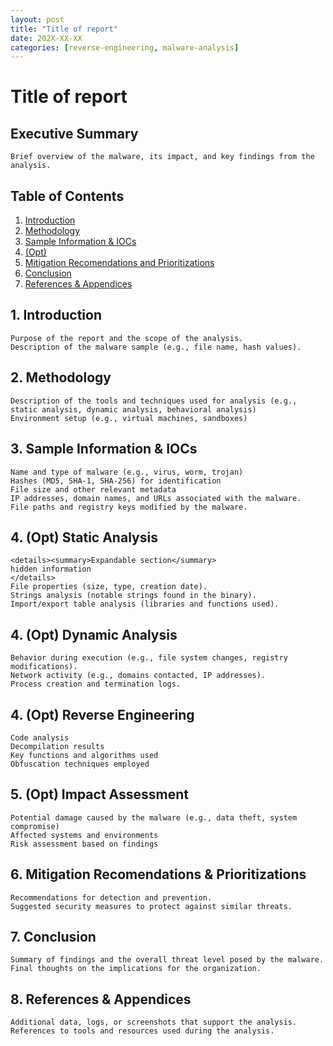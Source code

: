 ```yaml
---
layout: post
title: "Title of report"
date: 202X-XX-XX
categories: [reverse-engineering, malware-analysis]
---
```


# Title of report

## Executive Summary
    Brief overview of the malware, its impact, and key findings from the analysis.

## Table of Contents
1. [Introduction](#1-Introduction)
2. [Methodology](#2-methodology)
3. [Sample Information & IOCs](#3-sample-information--iocs)
4. [(Opt)](#)
5. [Mitigation Recomendations and Prioritizations](#6-mitigation-recomendations--prioritizations)
6. [Conclusion](#7-conclusion)
7. [References & Appendices](#8-references--appendices)

## 1. Introduction
    Purpose of the report and the scope of the analysis.
    Description of the malware sample (e.g., file name, hash values).

## 2. Methodology
    Description of the tools and techniques used for analysis (e.g., static analysis, dynamic analysis, behavioral analysis)
    Environment setup (e.g., virtual machines, sandboxes)

## 3. Sample Information & IOCs
    Name and type of malware (e.g., virus, worm, trojan)
    Hashes (MD5, SHA-1, SHA-256) for identification
    File size and other relevant metadata
    IP addresses, domain names, and URLs associated with the malware.
    File paths and registry keys modified by the malware.

## 4. (Opt) Static Analysis

    <details><summary>Expandable section</summary>
    hidden information
    </details>
    File properties (size, type, creation date).
    Strings analysis (notable strings found in the binary).
    Import/export table analysis (libraries and functions used).

## 4. (Opt) Dynamic Analysis
    Behavior during execution (e.g., file system changes, registry modifications).
    Network activity (e.g., domains contacted, IP addresses).
    Process creation and termination logs.

## 4. (Opt) Reverse Engineering
    Code analysis
    Decompilation results
    Key functions and algorithms used
    Obfuscation techniques employed

## 5. (Opt) Impact Assessment
    Potential damage caused by the malware (e.g., data theft, system compromise)
    Affected systems and environments
    Risk assessment based on findings

## 6. Mitigation Recomendations & Prioritizations
    Recommendations for detection and prevention.
    Suggested security measures to protect against similar threats.

## 7. Conclusion
    Summary of findings and the overall threat level posed by the malware.
    Final thoughts on the implications for the organization.
## 8. References & Appendices
    Additional data, logs, or screenshots that support the analysis.
    References to tools and resources used during the analysis.
